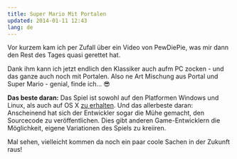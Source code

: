 ```yaml
---
title: Super Mario Mit Portalen
updated: 2014-01-11 12:43
lang: de
---
```


Vor kurzem kam ich per Zufall über ein Video von PewDiePie, was mir dann den Rest des Tages quasi gerettet hat.

Dank ihm kann ich jetzt endlich den Klassiker auch aufm PC zocken - und das ganze auch noch mit Portalen. Also ne Art Mischung aus Portal und Super Mario - genial, finde ich... 😎

**Das beste daran:** Das Spiel ist sowohl auf den Platformen Windows und Linux, als auch auf OS X [zu erhalten][1]. Und das allerbeste daran: Anscheinend hat sich der Entwickler sogar die Mühe gemacht, den Sourcecode zu veröffentlichen. Dies gibt anderen Game-Entwicklern die Möglichkeit, eigene Variationen des Spiels zu kreiiren.

Mal sehen, vielleicht kommen da noch ein paar coole Sachen in der Zukunft raus!

[1]: http://stabyourself.net/mari0/